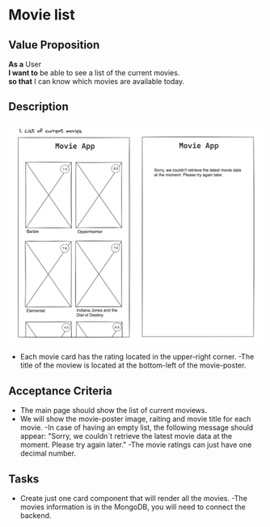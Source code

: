# Movie list

## Value Proposition

**As a** User <br>
**I want to** be able to see a list of the current movies. <br>
**so that** I can know which movies are available today. <br>

## Description

![wireframe](./assets/scribble-movie-list.png)

- Each movie card has the rating located in the upper-right corner.
  -The title of the moview is located at the bottom-left of the movie-poster.

## Acceptance Criteria

- The main page should show the list of current moviews.
- We will show the movie-poster image, raiting and movie title for each movie.
  -In case of having an empty list, the following message should appear: "Sorry, we couldn´t retrieve the latest movie data at the moment. Please try again later."
  -The movie ratings can just have one decimal number.

## Tasks

- Create just one card component that will render all the movies.
  -The movies information is in the MongoDB, you will need to connect the backend.
